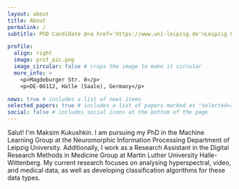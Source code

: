 ```yaml
---
layout: about
title: About
permalink: /
subtitle: PhD Candidate @<a href='https://www.uni-leipzig.de'>Leipzig University</a> and Research Assistant @<a href='https://www.uni-halle.de'> Martin Luther University Halle-Wittenberg </a>

profile:
  align: right
  image: prof_pic.png
  image_circular: false # crops the image to make it circular
  more_info: >
    <p>Magdeburger Str. 8</p>
    <p>DE-06112, Halle (Saale), Germany</p>

news: true # includes a list of news items
selected_papers: true # includes a list of papers marked as "selected={true}"
social: false # includes social icons at the bottom of the page
---
```


Salut! I'm Maksim Kukushkin. I am pursuing my PhD in the Machine Learning Group at the Neuromorphic Information Processing Department of Leipzig University. Additionally, I work as a Research Assistant in the Digital Research Methods in Medicine Group at Martin Luther University Halle-Wittenberg. My current research focuses on analysing hyperspectral, video, and medical data, as well as developing classification algorithms for these data types.